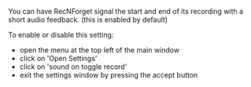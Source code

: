 You can have RecNForget signal the start and end of its recording with a short audio feedback.
(this is enabled by default)

To enable or disable this setting:
- open the menu at the top left of the main window
- click on 'Open Settings'
- click on 'sound on toggle record'
- exit the settings window by pressing the accept button